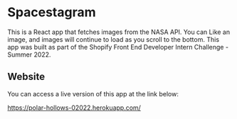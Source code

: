 # Spacestagram

This is a React app that fetches images from the NASA API. You can Like an image, and images will continue to load as you scroll to the bottom. This app was built as part of the Shopify Front End Developer Intern Challenge - Summer 2022.

## Website

You can access a live version of this app at the link below:

https://polar-hollows-02022.herokuapp.com/